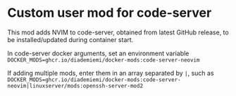 # Custom user mod for code-server

This mod adds NVIM to code-server, obtained from latest GitHub release, to be installed/updated during container start.

In code-server docker arguments, set an environment variable `DOCKER_MODS=ghcr.io/diademiemi/docker-mods:code-server-neovim`

If adding multiple mods, enter them in an array separated by `|`, such as `DOCKER_MODS=ghcr.io/diademiemi/docker-mods:code-server-neovim|linuxserver/mods:openssh-server-mod2`
